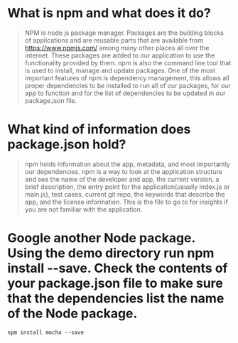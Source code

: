 # What is npm and what does it do?
>NPM is node js package manager. Packages are the building blocks of applications and are reusable parts that are available from https://www.npmjs.com/ among many other places all over the internet. These packages are added to our application to use the functionality provided by them. npm is also the command line tool that is used to install, manage and update packages. One of the most important features of npm is dependency management, this allows all proper dependencies to be installed to run all of our packages, for our app to function and for the list of dependencies to be updated in our package.json file.

# What kind of information does package.json hold?
>npm holds information about the app, metadata, and most importantly our dependencies. npm is a way to look at the application structure and see the name of the developer and app, the current version, a brief description, the entry point for the application(usually index.js or main.js), test cases, current git repo, the keywords that describe the app, and the license information. This is the file to go to for insights if you are not familiar with the application. 

# Google another Node package. Using the demo directory run npm install <theNameOfThePackage> --save. Check the contents of your package.json file to make sure that the dependencies list the name of the Node package.
```
npm install mocha --save
```